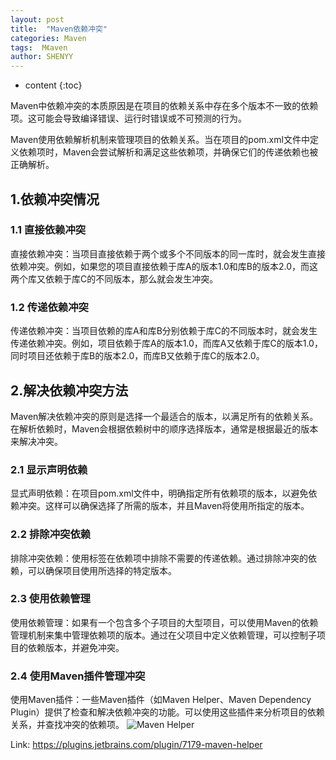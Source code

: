 ```yaml
---
layout: post
title:  "Maven依赖冲突"
categories: Maven
tags:  M《aven
author: SHENYY
---
```


* content
{:toc}

Maven中依赖冲突的本质原因是在项目的依赖关系中存在多个版本不一致的依赖项。这可能会导致编译错误、运行时错误或不可预测的行为。

Maven使用依赖解析机制来管理项目的依赖关系。当在项目的pom.xml文件中定义依赖项时，Maven会尝试解析和满足这些依赖项，并确保它们的传递依赖也被正确解析。







## 1.依赖冲突情况
### 1.1 直接依赖冲突
直接依赖冲突：当项目直接依赖于两个或多个不同版本的同一库时，就会发生直接依赖冲突。例如，如果您的项目直接依赖于库A的版本1.0和库B的版本2.0，而这两个库又依赖于库C的不同版本，那么就会发生冲突。

### 1.2 传递依赖冲突
传递依赖冲突：当项目依赖的库A和库B分别依赖于库C的不同版本时，就会发生传递依赖冲突。例如，项目依赖于库A的版本1.0，而库A又依赖于库C的版本1.0，同时项目还依赖于库B的版本2.0，而库B又依赖于库C的版本2.0。

## 2.解决依赖冲突方法
Maven解决依赖冲突的原则是选择一个最适合的版本，以满足所有的依赖关系。在解析依赖时，Maven会根据依赖树中的顺序选择版本，通常是根据最近的版本来解决冲突。

### 2.1 显示声明依赖
显式声明依赖：在项目pom.xml文件中，明确指定所有依赖项的版本，以避免依赖冲突。这样可以确保选择了所需的版本，并且Maven将使用所指定的版本。

### 2.2 排除冲突依赖
排除冲突依赖：使用<exclusions>标签在依赖项中排除不需要的传递依赖。通过排除冲突的依赖，可以确保项目使用所选择的特定版本。

### 2.3 使用依赖管理
使用依赖管理：如果有一个包含多个子项目的大型项目，可以使用Maven的依赖管理机制来集中管理依赖项的版本。通过在父项目中定义依赖管理，可以控制子项目的依赖版本，并避免冲突。

### 2.4 使用Maven插件管理冲突
使用Maven插件：一些Maven插件（如Maven Helper、Maven Dependency Plugin）提供了检查和解决依赖冲突的功能。可以使用这些插件来分析项目的依赖关系，并查找冲突的依赖项。
![Maven Helper](https://plugins.jetbrains.com/files/7179/screenshot_19711.png)

Link: https://plugins.jetbrains.com/plugin/7179-maven-helper






